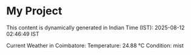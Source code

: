 # My Project

This content is dynamically generated in Indian Time (IST): 2025-08-12 02:46:49 IST


Current Weather in Coimbatore:
Temperature: 24.88 °C
Condition: mist
